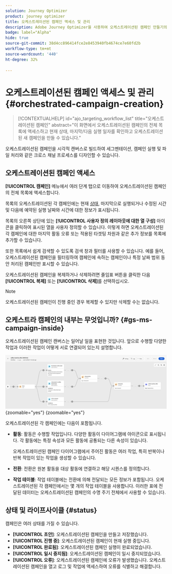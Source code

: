 ```yaml
---
solution: Journey Optimizer
product: journey optimizer
title: 오케스트레이션된 캠페인 액세스 및 관리
description: Adobe Journey Optimizer을 사용하여 오케스트레이션된 캠페인 만들기의 주요 원칙 알아보기
badge: label="Alpha"
hide: true
source-git-commit: 38d4cc896414fce2e8453940fb4674ce7e60fd2b
workflow-type: tm+mt
source-wordcount: '440'
ht-degree: 32%

---
```



# 오케스트레이션된 캠페인 액세스 및 관리 {#orchestrated-campaign-creation}

>[!CONTEXTUALHELP]
>id="ajo_targeting_workflow_list"
>title="오케스트레이션된 캠페인"
>abstract="이 화면에서 오케스트레이션된 캠페인의 전체 목록에 액세스하고 현재 상태, 마지막/다음 실행 일자를 확인하고 오케스트레이션된 새 캠페인을 만들 수 있습니다."

오케스트레이션된 캠페인을 시각적 캔버스로 빌드하여 세그멘테이션, 캠페인 실행 및 파일 처리와 같은 크로스 채널 프로세스를 디자인할 수 있습니다.

## 오케스트레이션된 캠페인 액세스

**[!UICONTROL 캠페인]** 메뉴에서 여러 단계 탭으로 이동하여 오케스트레이션된 캠페인의 전체 목록에 액세스합니다.

목록의 오케스트레이션된 각 캠페인에는 현재 [상태](#status), 마지막으로 실행되거나 수정된 시간 및 다음에 예약된 실행 날짜와 시간에 대한 정보가 표시됩니다.

목록의 오른쪽 상단에 있는 **[!UICONTROL 사용자 정의 레이아웃에 대한 열 구성]** 아이콘을 클릭하여 표시된 열을 사용자 정의할 수 있습니다. 이렇게 하면 오케스트레이션된 각 캠페인에 대한 마지막 활동 오류 또는 적용된 타겟팅 차원과 같은 추가 정보를 목록에 추가할 수 있습니다.

또한 목록에서 쉽게 검색할 수 있도록 검색 창과 필터를 사용할 수 있습니다. 예를 들어, 오케스트레이션된 캠페인을 필터링하여 캠페인에 속하는 캠페인이나 특정 날짜 범위 동안 처리된 캠페인만 표시할 수 있습니다.

오케스트레이션된 캠페인을 복제하거나 삭제하려면 줄임표 버튼을 클릭한 다음 **[!UICONTROL 복제]** 또는 **[!UICONTROL 삭제]**&#x200B;를 선택하십시오.

>[!NOTE]
>
>오케스트레이션된 캠페인이 진행 중인 경우 복제할 수 있지만 삭제할 수는 없습니다.

## 오케스트라 캠페인의 내부는 무엇입니까? {#gs-ms-campaign-inside}

오케스트레이션된 캠페인 캔버스는 일어날 일을 표현한 것입니다. 앞으로 수행할 다양한 작업과 이러한 작업이 어떻게 서로 연결되어 있는지 설명합니다.

![](assets/workflow-example.png){zoomable="yes"} {zoomable="yes"}

오케스트레이션된 각 캠페인에는 다음이 포함됩니다.

* **활동**: 활동은 수행할 작업입니다. 다양한 활동이 다이어그램에 아이콘으로 표시됩니다. 각 활동에는 특정 속성과 모든 활동에 공통되는 다른 속성이 있습니다.

  오케스트레이션된 캠페인 다이어그램에서 주어진 활동은 여러 작업, 특히 반복이나 반복 작업이 있는 작업을 생성할 수 있습니다.

* **전환**: 전환은 원본 활동을 대상 활동에 연결하고 해당 시퀀스를 정의합니다.

* **작업 테이블**: 작업 테이블에는 전환에 의해 전달되는 모든 정보가 포함됩니다. 오케스트레이션된 각 캠페인에서는 몇 개의 작업 테이블을 사용합니다. 이러한 표에 전달된 데이터는 오케스트레이션된 캠페인의 수명 주기 전체에서 사용할 수 있습니다.

## 상태 및 라이프사이클 {#status}

캠페인은 여러 상태를 가질 수 있습니다.

* **[!UICONTROL 초안]**: 오케스트레이션된 캠페인을 만들고 저장했습니다.
* **[!UICONTROL 진행 중]**: 오케스트레이션된 캠페인이 현재 실행 중입니다.
* **[!UICONTROL 완료됨]**: 오케스트레이션된 캠페인 실행이 완료되었습니다.
* **[!UICONTROL 일시 중지됨]**: 오케스트레이션된 캠페인이 일시 중지되었습니다.
* **[!UICONTROL 오류]**: 오케스트레이션된 캠페인에 오류가 발생했습니다. 오케스트레이션된 캠페인을 열고 로그 및 작업에 액세스하여 오류를 식별하고 해결합니다.
